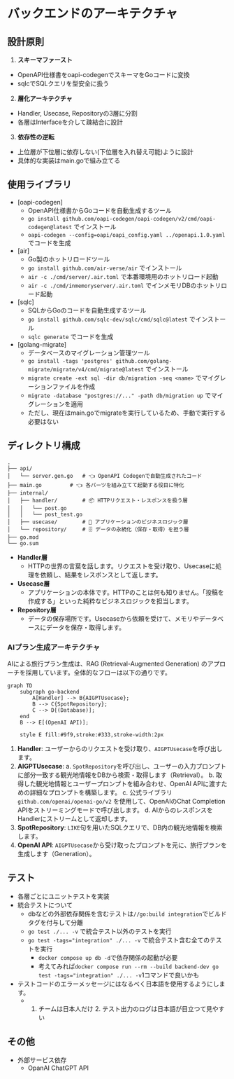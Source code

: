 # バックエンドのアーキテクチャ

## 設計原則
1. **スキーマファースト**
  - OpenAPI仕様書をoapi-codegenでスキーマをGoコードに変換
  - sqlcでSQLクエリを型安全に扱う
2. **層化アーキテクチャ**
  - Handler, Usecase, Repositoryの3層に分割
  - 各層はInterfaceを介して疎結合に設計
3. **依存性の逆転**
  - 上位層が下位層に依存しない(下位層を入れ替え可能)ように設計
  - 具体的な実装はmain.goで組み立てる

## 使用ライブラリ
- [oapi-codegen]
  - OpenAPI仕様書からGoコードを自動生成するツール
  - `go install github.com/oapi-codegen/oapi-codegen/v2/cmd/oapi-codegen@latest` でインストール
  - `oapi-codegen --config=oapi/oapi_config.yaml ../openapi.1.0.yaml` でコードを生成
- [air]
  - Go製のホットリロードツール
  - `go install github.com/air-verse/air` でインストール
  - `air -c ./cmd/server/.air.toml` で本番環境用のホットリロード起動
  - `air -c ./cmd/inmemoryserver/.air.toml` でインメモリDBのホットリロード起動
- [sqlc]
  - SQLからGoのコードを自動生成するツール
  - `go install github.com/sqlc-dev/sqlc/cmd/sqlc@latest` でインストール
  - `sqlc generate` でコードを生成
- [golang-migrate]
  - データベースのマイグレーション管理ツール
  - `go install -tags 'postgres' github.com/golang-migrate/migrate/v4/cmd/migrate@latest` でインストール
  - `migrate create -ext sql -dir db/migration -seq <name>` でマイグレーションファイルを作成
  - `migrate -database "postgres://..." -path db/migration up` でマイグレーションを適用
  - ただし、現在はmain.goでmigrateを実行しているため、手動で実行する必要はない
## ディレクトリ構成
```plaintext
.
├── api/
│   └── server.gen.go   # 👈 OpenAPI Codegenで自動生成されたコード
├── main.go         # 👈 各パーツを組み立てて起動する役目に特化
├── internal/
│   ├── handler/        # 📦 HTTPリクエスト・レスポンスを扱う層
│   │   └── post.go
│   │   └── post_test.go
│   ├── usecase/        # 🧠 アプリケーションのビジネスロジック層
│   └── repository/     # 🗄️ データの永続化（保存・取得）を担う層
├── go.mod
└── go.sum
```
* **Handler層**
  - HTTPの世界の言葉を話します。リクエストを受け取り、Usecaseに処理を依頼し、結果をレスポンスとして返します。
* **Usecase層** 
  - アプリケーションの本体です。HTTPのことは何も知りません。「投稿を作成する」といった純粋なビジネスロジックを担当します。
* **Repository層**
  - データの保存場所です。Usecaseから依頼を受けて、メモリやデータベースにデータを保存・取得します。  

### AIプラン生成アーキテクチャ
AIによる旅行プラン生成は、RAG (Retrieval-Augmented Generation) のアプローチを採用しています。全体的なフローは以下の通りです。

```mermaid
graph TD
    subgraph go-backend
        A[Handler] --> B{AIGPTUsecase};
        B --> C{SpotRepository};
        C --> D[(Database)];
    end
    B --> E[(OpenAI API)];

    style E fill:#9f9,stroke:#333,stroke-width:2px
```

1.  **Handler**: ユーザーからのリクエストを受け取り、`AIGPTUsecase`を呼び出します。
2.  **AIGPTUsecase**:
    a.  `SpotRepository`を呼び出し、ユーザーの入力プロンプトに部分一致する観光地情報をDBから検索・取得します（Retrieval）。
    b.  取得した観光地情報とユーザープロンプトを組み合わせ、OpenAI APIに渡すための詳細なプロンプトを構築します。
    c.  公式ライブラリ `github.com/openai/openai-go/v2` を使用して、OpenAIのChat Completion APIをストリーミングモードで呼び出します。
    d.  AIからのレスポンスをHandlerにストリームとして返却します。
3.  **SpotRepository**: `LIKE`句を用いたSQLクエリで、DB内の観光地情報を検索します。
4.  **OpenAI API**: `AIGPTUsecase`から受け取ったプロンプトを元に、旅行プランを生成します（Generation）。

## テスト
- 各層ごとにユニットテストを実装
- 統合テストについて
  - dbなどの外部依存関係を含むテストは`//go:build integration`でビルドタグを付与して分離
  - `go test ./... -v` で統合テスト以外のテストを実行
  - `go test -tags="integration" ./... -v` で統合テスト含む全てのテストを実行
    - `docker compose up db -d`で依存関係の起動が必要
    - 考えてみれば`docker compose run --rm --build backend-dev go test -tags="integration" ./... -v`1コマンドで良いかも
- テストコードのエラーメッセージにはなるべく日本語を使用するようにします。
  - 1. チームは日本人だけ 2. テスト出力のログは日本語が目立つて見やすい

## その他
- 外部サービス依存
  - OpanAI ChatGPT API
